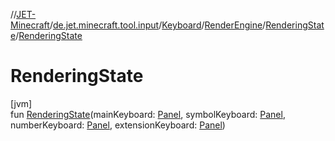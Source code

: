 //[JET-Minecraft](../../../../../index.md)/[de.jet.minecraft.tool.input](../../../index.md)/[Keyboard](../../index.md)/[RenderEngine](../index.md)/[RenderingState](index.md)/[RenderingState](-rendering-state.md)

# RenderingState

[jvm]\
fun [RenderingState](-rendering-state.md)(mainKeyboard: [Panel](../../../../de.jet.minecraft.tool.display.ui.panel/-panel/index.md), symbolKeyboard: [Panel](../../../../de.jet.minecraft.tool.display.ui.panel/-panel/index.md), numberKeyboard: [Panel](../../../../de.jet.minecraft.tool.display.ui.panel/-panel/index.md), extensionKeyboard: [Panel](../../../../de.jet.minecraft.tool.display.ui.panel/-panel/index.md))
